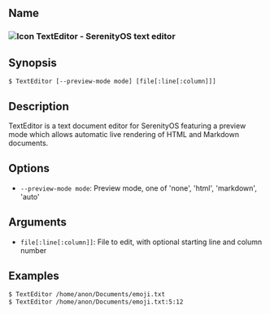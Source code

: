 ## Name

### ![Icon](/res/icons/16x16/app-text-editor.png) TextEditor - SerenityOS text editor

## Synopsis

```**sh
$ TextEditor [--preview-mode mode] [file[:line[:column]]]
```

## Description

TextEditor is a text document editor for SerenityOS featuring a preview mode
which allows automatic live rendering of HTML and Markdown documents.

## Options

* `--preview-mode mode`: Preview mode, one of 'none', 'html', 'markdown', 'auto'

## Arguments

* `file[:line[:column]]`: File to edit, with optional starting line and column number

## Examples

```sh
$ TextEditor /home/anon/Documents/emoji.txt
$ TextEditor /home/anon/Documents/emoji.txt:5:12
```
